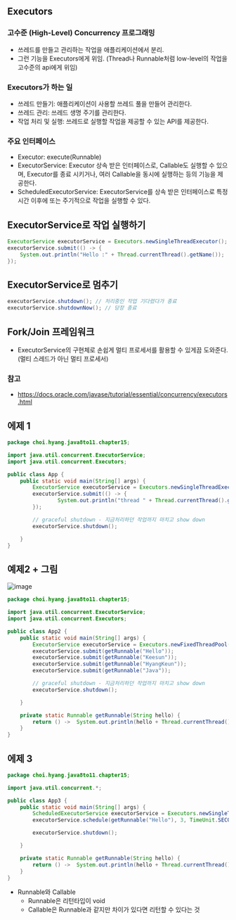 ## Executors
### 고수준 (High-Level) Concurrency 프로그래밍
+ 쓰레드를 만들고 관리하는 작업을 애플리케이션에서 분리.
+ 그런 기능을 Executors에게 위임. (Thread나 Runnable처럼 low-level의 작업을 고수준의 api에게 위임)

### Executors가 하는 일
+ 쓰레드 만들기: 애플리케이션이 사용할 쓰레드 풀을 만들어 관리한다.
+ 쓰레드 관리: 쓰레드 생명 주기를 관리한다.
+ 작업 처리 및 실행: 쓰레드로 실행할 작업을 제공할 수 있는 API를 제공한다.

### 주요 인터페이스
+ Executor: execute(Runnable)
+ ExecutorService: Executor 상속 받은 인터페이스로, Callable도 실행할 수 있으며, Executor를 종료 시키거나, 여러 Callable을 동시에 실행하는 등의 기능을 제공한다.
+ ScheduledExecutorService: ExecutorService를 상속 받은 인터페이스로 특정 시간 이후에 또는 주기적으로 작업을 실행할 수 있다.

## ExecutorService로 작업 실행하기

```java
ExecutorService executorService = Executors.newSingleThreadExecutor();
executorService.submit(() -> {
    System.out.println("Hello :" + Thread.currentThread().getName());
});

```

## ExecutorService로 멈추기

```java
executorService.shutdown(); // 처리중인 작업 기다렸다가 종료
executorService.shutdownNow(); // 당장 종료

```

## Fork/Join 프레임워크
+ ExecutorService의 구현체로 손쉽게 멀티 프로세서를 활용할 수 있게끔 도와준다. (멀티 스레드가 아닌 멀티 프로세서)

### 참고
+ https://docs.oracle.com/javase/tutorial/essential/concurrency/executors.html

## 에제 1
```java
package choi.hyang.java8to11.chapter15;

import java.util.concurrent.ExecutorService;
import java.util.concurrent.Executors;

public class App {
    public static void main(String[] args) {
        ExecutorService executorService = Executors.newSingleThreadExecutor();
        executorService.submit(() -> {
                System.out.println("thread " + Thread.currentThread().getName());
        });

        // graceful shutdown - 지금처리하던 작업까지 마치고 show down
        executorService.shutdown();

    }
}

```

## 예제2 + 그림
![image](https://user-images.githubusercontent.com/49984996/106374014-6d179780-63c2-11eb-8cd8-1e8b5a263cbc.png)

```java
package choi.hyang.java8to11.chapter15;

import java.util.concurrent.ExecutorService;
import java.util.concurrent.Executors;

public class App2 {
    public static void main(String[] args) {
        ExecutorService executorService = Executors.newFixedThreadPool(2);
        executorService.submit(getRunnable("Hello"));
        executorService.submit(getRunnable("Keesun"));
        executorService.submit(getRunnable("HyangKeun"));
        executorService.submit(getRunnable("Java"));

        // graceful shutdown - 지금처리하던 작업까지 마치고 show down
        executorService.shutdown();

    }

    private static Runnable getRunnable(String hello) {
        return () ->  System.out.println(hello + Thread.currentThread().getName());
    }
}

```
## 에제 3
```java
package choi.hyang.java8to11.chapter15;

import java.util.concurrent.*;

public class App3 {
    public static void main(String[] args) {
        ScheduledExecutorService executorService = Executors.newSingleThreadScheduledExecutor();
        executorService.schedule(getRunnable("Hello"), 3, TimeUnit.SECONDS);

        executorService.shutdown();

    }

    private static Runnable getRunnable(String hello) {
        return () ->  System.out.println(hello + Thread.currentThread().getName());
    }
}


```
+ Runnable와 Callable
  - Runnable은 리턴타입이 void
  - Callable은 Runnable과 같지만 차이가 있다면 리턴할 수 있다는 것
